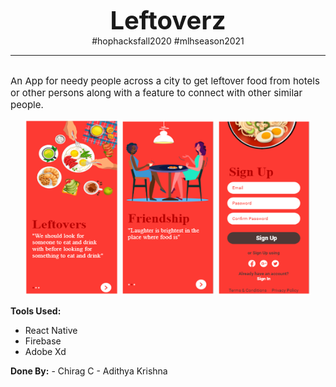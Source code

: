 <p align="center">
  <span style="font-size:40px"><b>Leftoverz</b></span>
  <br>
  #hophacksfall2020 #mlhseason2021
  <hr>
  <br>
  <span style="font-size:15px">An App for needy people across a city to get leftover food from hotels or other persons along with a feature to connect with other similar people.</span>
  
</p>
<div>
<p align="center">
<img src="https://github.com/cchirag/Leftoverz/blob/master/Readme-Assets/L1.png?raw=true" alt="feed example" width="150">
<img src="https://github.com/cchirag/Leftoverz/blob/master/Readme-Assets/L2.png?raw=true" alt="feed example" width="150">
<img src="https://github.com/cchirag/Leftoverz/blob/master/Readme-Assets/R2.png?raw=true" alt="feed example" width="150">
</p>
</div>
<div>
<p align="left">
<b>Tools Used:</b>

- React Native
- Firebase
- Adobe Xd
</ul>
</p>
</div>
<p align="left">
<b>Done By:</b>
- Chirag C
- Adithya Krishna
</ul>
</p>
</div>
